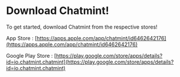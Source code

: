 # Download Chatmint!

To get started, download Chatmint from the respective stores!

App Store : [https://apps.apple.com/app/chatmint/id6462642176](https://apps.apple.com/app/chatmint/id6462642176)

Google Play Store : [https://play.google.com/store/apps/details?id=io.chatmint.chatmint](https://play.google.com/store/apps/details?id=io.chatmint.chatmint)
